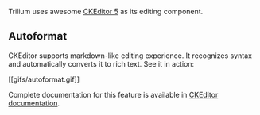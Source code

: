 Trilium uses awesome [CKEditor 5](https://ckeditor.com/ckeditor-5/) as its editing component.

## Autoformat

CKEditor supports markdown-like editing experience. It recognizes syntax and automatically converts it to rich text. See it in action:

[[gifs/autoformat.gif]]

Complete documentation for this feature is available in [CKEditor documentation](https://ckeditor.com/docs/ckeditor5/latest/features/autoformat.html).